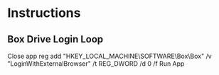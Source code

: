 # Instructions


## Box Drive Login Loop

Close app
reg add "HKEY_LOCAL_MACHINE\SOFTWARE\Box\Box" /v "LoginWithExternalBrowser" /t REG_DWORD /d 0 /f
Run App


